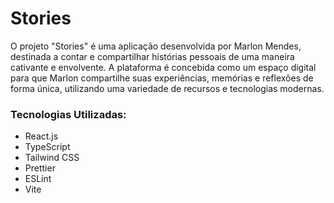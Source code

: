 # Stories

O projeto "Stories" é uma aplicação desenvolvida por Marlon Mendes, destinada a contar e compartilhar histórias pessoais de uma maneira cativante e envolvente. A plataforma é concebida como um espaço digital para que Marlon compartilhe suas experiências, memórias e reflexões de forma única, utilizando uma variedade de recursos e tecnologias modernas.

### Tecnologias Utilizadas:

- React.js
- TypeScript
- Tailwind CSS
- Prettier
- ESLint
- Vite
